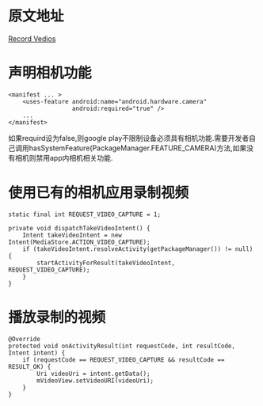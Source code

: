 # 原文地址

[Record Vedios](https://developer.android.com/training/camera/videobasics)

# 声明相机功能



```
<manifest ... >
    <uses-feature android:name="android.hardware.camera"
                  android:required="true" />
    ...
</manifest>
```



如果requird设为false,则google play不限制设备必须具有相机功能.需要开发者自己调用hasSystemFeature(PackageManager.FEATURE_CAMERA)方法,如果没有相机则禁用app内相机相关功能.

# 使用已有的相机应用录制视频




```
static final int REQUEST_VIDEO_CAPTURE = 1;

private void dispatchTakeVideoIntent() {
    Intent takeVideoIntent = new Intent(MediaStore.ACTION_VIDEO_CAPTURE);
    if (takeVideoIntent.resolveActivity(getPackageManager()) != null) {
        startActivityForResult(takeVideoIntent, REQUEST_VIDEO_CAPTURE);
    }
}
```

# 播放录制的视频



```
@Override
protected void onActivityResult(int requestCode, int resultCode, Intent intent) {
    if (requestCode == REQUEST_VIDEO_CAPTURE && resultCode == RESULT_OK) {
        Uri videoUri = intent.getData();
        mVideoView.setVideoURI(videoUri);
    }
}
```




